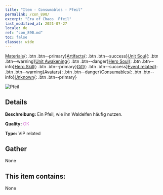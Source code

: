 ```yaml
---
title: "Item - Consumables - Pfeil"
permalink: /con_890/
excerpt: "Era of Chaos  Pfeil"
last_modified_at: 2021-07-27
locale: de
ref: "con_890.md"
toc: false
classes: wide
---
```

 [Materials](/ItemsDE/){: .btn .btn--primary}[Artifacts](/ItemsDE/Artifacts/){: .btn .btn--success}[Unit Soul](/ItemsDE/UnitSoul/){: .btn .btn--warning}[Unit Awakening](/ItemsDE/UnitAwakening/){: .btn .btn--danger}[Hero Soul](/ItemsDE/HeroSoul/){: .btn .btn--info}[Hero Skill](/ItemsDE/HeroSkill/){: .btn .btn--primary}[Gift](/ItemsDE/Gift/){: .btn .btn--success}[Event related](/ItemsDE/Events/){: .btn .btn--warning}[Avatars](/ItemsDE/Avatars/){: .btn .btn--danger}[Consumables](/ItemsDE/Consumables/){: .btn .btn--info}[Unknown](/ItemsDE/Unknown/){: .btn .btn--primary}

 ![Pfeil](/images/t/i_arrow.png)

## Details
 **Beschreibung:** Ein Pfeil, wie ihn Waldelfen häufig nutzen.

 **Quality:** <span style="color: #DA70D6">OK</span>

 **Type:** VIP related

## Gather

  None

## This item contains:

  None

